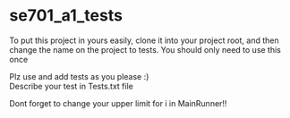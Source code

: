 se701_a1_tests
==============

To put this project in yours easily, clone it into your project root, and then change the name on the project to tests. 
You should only need to use this once

Plz use and add tests as you please :)   
Describe your test in Tests.txt file  
  
Dont forget to change your upper limit for i in MainRunner!!
